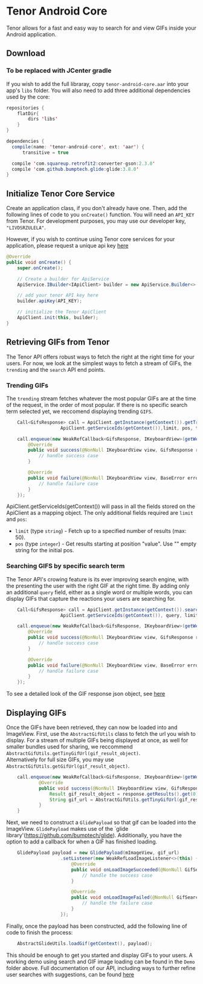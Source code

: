 Tenor Android Core
==================

Tenor allows for a fast and easy way to search for and view GIFs inside your Android application.

## Download
### To be replaced with JCenter gradle
If you wish to add the full libraray, copy `tenor-android-core.aar` into your app's `libs` folder.  You will also need to add three additional dependencies used by the core:
```java
repositories {
    flatDir{
        dirs 'libs'
    }
}

dependencies {
  compile(name: 'tenor-android-core', ext: 'aar') {
      transitive = true

  compile 'com.squareup.retrofit2:converter-gson:2.3.0'
  compile 'com.github.bumptech.glide:glide:3.8.0'
}
```



## Initialize Tenor Core Service
Create an application class, if you don't already have one.
Then, add the following lines of code to you `onCreate()` function.
You will need an `API_KEY` from Tenor.  For development purposes, you may use our developer key, `"LIVDSRZULELA"`.

However, if you wish to continue using Tenor core services for your application, please request a unique api key [here](https://tenor.com/gifapi#apikey)

```java
@Override
public void onCreate() {
    super.onCreate();

    // Create a builder for ApiService
    ApiService.IBuilder<IApiClient> builder = new ApiService.Builder<>(this, IApiClient.class)

    // add your tenor API key here
    builder.apiKey(API_KEY);

    // initialize the Tenor ApiClient
    ApiClient.init(this, builder);
}
```


## Retrieving GIFs from Tenor
The Tenor API offers robust ways to fetch the right at the right time for your users.
For now, we look at the simplest ways to fetch a stream of GIFs, the `trending` and the `search` API end points.

### Trending GIFs
The `trending` stream fetches whatever the most popular GIFs are at the time of the request, in the order of most popular.
If there is no specific search term selected yet, we reccomend displaying trending `GIFS`.
```java
    Call<GifsResponse> call = ApiClient.getInstance(getContext()).getTrending(
                    ApiClient.getServiceIds(getContext()),limit, pos, type);

    call.enqueue(new WeakRefCallback<GifsResponse, IKeyboardView>(getWeakRef()) {
        @Override
        public void success(@NonNull IKeyboardView view, GifsResponse response) {
            // handle success case
        }

        @Override
        public void failure(@NonNull IKeyboardView view, BaseError error) {
            // handle failure case
        }
    });
```
ApiClient.getServiceIds(getContext()) will pass in all the fields stored on the ApiClient as a mapping object.
The only additional fields required are `limit` and `pos`:

* `limit` (type `string`) - Fetch up to a specified number of results (max: 50).
* `pos` (type `integer`) - Get results starting at position "value".  Use "" empty string for the initial pos.  


### Searching GIFS by specific search term
The Tenor API's crowing feature is its ever improving search engine, with the presenting the user with the right GIF at the right time.
By adding only an additional `query` field, either as a single word or multiple words, you can display GIFs that capture the reactions your users are searching for.
```java
    Call<GifsResponse> call = ApiClient.getInstance(getContext()).search(
                    ApiClient.getServiceIds(getContext()), query, limit, pos);

    call.enqueue(new WeakRefCallback<GifsResponse, IKeyboardView>(getWeakRef()) {
        @Override
        public void success(@NonNull IKeyboardView view, GifsResponse response) {
            // handle success case
        }

        @Override
        public void failure(@NonNull IKeyboardView view, BaseError error) {
            // handle failure case
        }
    });
```

To see a detailed look of the GIF response json object, see [here](https://tenor.com/gifapi#responseobjects)

## Displaying GIFs
Once the GIFs have been retrieved, they can now be loaded into and ImageView.
First, use the `AbstractGifUtils` class to fetch the url you wish to display.  For a stream of multiple GIFs being displayed at once,
as well for smaller bundles used for sharing, we reccommend `AbstractGifUtils.getTinyGifUrl(gif_result_object)`.  
Alternatively for full size GIFs, you may use `AbstractGifUtils.getGifUrl(gif_result_object)`.

```java
    call.enqueue(new WeakRefCallback<GifsResponse, IKeyboardView>(getWeakRef()) {
            @Override
            public void success(@NonNull IKeyboardView view, GifsResponse response) {
                Result gif_result_object = response.getResults().get(0);
                String gif_url = AbstractGifUtils.getTinyGifUrl(gif_result_object);
            }
    }
```

Next, we need to construct a `GlidePayload` so that gif can be loaded into the ImageView.  `GlidePayload` makes use of the `glide library'(https://github.com/bumptech/glide).
Additionally, you have the option to add a callback for when a GIF has finished loading.
```java
    GlidePayload payload = new GlidePayload(mImageView, gif_url)
                    .setListener(new WeakRefLoadImageListener<>(this) {
                        @Override
                        public void onLoadImageSucceeded(@NonNull GifSearchItemVH<CTX> ctx, @Nullable Drawable drawable) {
                            // handle the success case
                        }

                        @Override
                        public void onLoadImageFailed(@NonNull GifSearchItemVH<CTX> ctx, @Nullable Drawable drawable) {
                            // handle the failure case
                        }
                    });
```

Finally, once the payload has been constructed, add the following line of code to finish the process:
```java
    AbstractGlideUtils.loadGif(getContext(), payload);
``` 

This should be enough to get you started and display GIFs to your users.
A working demo using search and GIF image loading can be found in the `Demo` folder above.
Full documentation of our API, including ways to further refine user searches with suggestions, can be found [here](https://tenor.com/gifapi)



